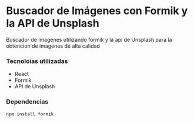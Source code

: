 # Buscador de Imágenes con Formik y la API de Unsplash

Buscador de imagenes utilizando formik y la api de Unsplash para la obtencion de imagenes de alta calidad

### Tecnoloías utilizadas
- React
- Formik
- API de Unsplash

### Dependencias
` npm install formik `
